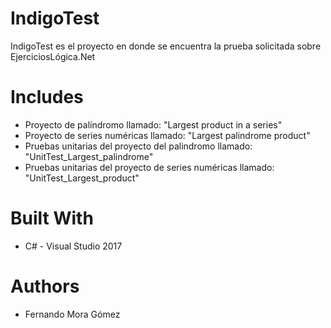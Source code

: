 IndigoTest
====================
IndigoTest es el proyecto en donde se encuentra la prueba solicitada sobre EjerciciosLógica.Net 

Includes
====================
- Proyecto de palíndromo llamado: "Largest product in a series"
- Proyecto de series numéricas llamado: "Largest palindrome product"
- Pruebas unitarias del proyecto del palindromo llamado: "UnitTest_Largest_palindrome"
- Pruebas unitarias del proyecto de series numéricas llamado: "UnitTest_Largest_product"

Built With
===================
- C# - Visual Studio 2017

Authors
===================
- Fernando Mora Gómez
